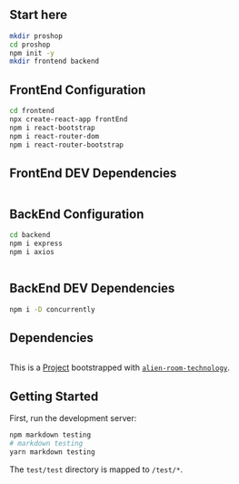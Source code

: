## Start here

```bash
mkdir proshop
cd proshop
npm init -y
mkdir frontend backend
```

## FrontEnd Configuration

```bash
cd frontend
npx create-react-app frontEnd
npm i react-bootstrap
npm i react-router-dom
npm i react-router-bootstrap
```

## FrontEnd DEV Dependencies

```bash


```

## BackEnd Configuration

```bash
cd backend
npm i express
npm i axios



```

## BackEnd DEV Dependencies

```bash
npm i -D concurrently

```

## Dependencies

```bash


```

This is a [Project](https://alienroom.dev) bootstrapped with [`alien-room-technology`](https://alienroom.io).

## Getting Started

First, run the development server:

```bash
npm markdown testing
# markdown testing
yarn markdown testing
```

The `test/test` directory is mapped to `/test/*`.
